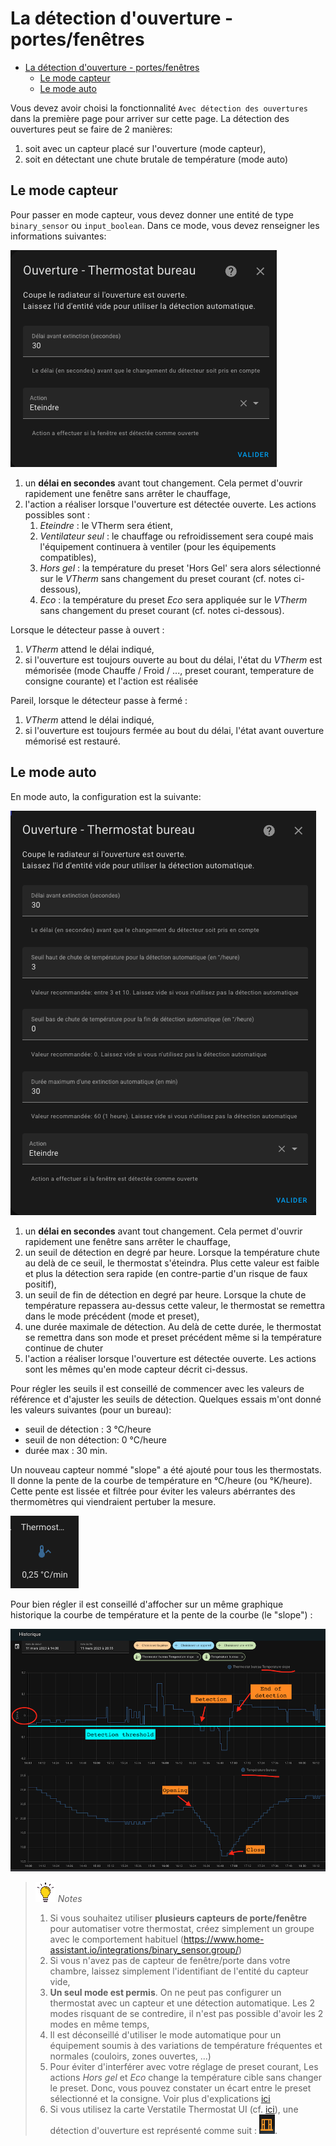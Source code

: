 # La détection d'ouverture - portes/fenêtres

- [La détection d'ouverture - portes/fenêtres](#la-détection-douverture---portesfenêtres)
  - [Le mode capteur](#le-mode-capteur)
  - [Le mode auto](#le-mode-auto)

Vous devez avoir choisi la fonctionnalité ```Avec détection des ouvertures``` dans la première page pour arriver sur cette page.
La détection des ouvertures peut se faire de 2 manières:
1. soit avec un capteur placé sur l'ouverture (mode capteur),
2. soit en détectant une chute brutale de température (mode auto)

## Le mode capteur
Pour passer en mode capteur, vous devez donner une entité de type `binary_sensor` ou `input_boolean`.
Dans ce mode, vous devez renseigner les informations suivantes:

![mode window capteur](images/config-window-sensor.png)

1. un **délai en secondes** avant tout changement. Cela permet d'ouvrir rapidement une fenêtre sans arrêter le chauffage,
2. l'action a réaliser lorsque l'ouverture est détectée ouverte. Les actions possibles sont :
   1. _Eteindre_ : le VTherm sera étient,
   2. _Ventilateur seul_ : le chauffage ou refroidissement sera coupé mais l'équipement continuera à ventiler (pour les équipements compatibles),
   3. _Hors gel_ : la température du preset 'Hors Gel' sera alors sélectionné sur le _VTherm_ sans changement du preset courant (cf. notes ci-dessous),
   4. _Eco_ : la température du preset _Eco_ sera appliquée sur le _VTherm_ sans changement du preset courant (cf. notes ci-dessous).

Lorsque le détecteur passe à ouvert :
1. _VTherm_ attend le délai indiqué,
2. si l'ouverture est toujours ouverte au bout du délai, l'état du _VTherm_ est mémorisée (mode Chauffe / Froid / ..., preset courant, temperature de consigne courante) et l'action est réalisée

Pareil, lorsque le détecteur passe à fermé :
1. _VTherm_ attend le délai indiqué,
2. si l'ouverture est toujours fermée au bout du délai, l'état avant ouverture mémorisé est restauré.

## Le mode auto
En mode auto, la configuration est la suivante:

![image](images/config-window-auto.png)

1. un **délai en secondes** avant tout changement. Cela permet d'ouvrir rapidement une fenêtre sans arrêter le chauffage,
2. un seuil de détection en degré par heure. Lorsque la température chute au delà de ce seuil, le thermostat s'éteindra. Plus cette valeur est faible et plus la détection sera rapide (en contre-partie d'un risque de faux positif),
3. un seuil de fin de détection en degré par heure. Lorsque la chute de température repassera au-dessus cette valeur, le thermostat se remettra dans le mode précédent (mode et preset),
4. une durée maximale de détection. Au delà de cette durée, le thermostat se remettra dans son mode et preset précédent même si la température continue de chuter
5. l'action a réaliser lorsque l'ouverture est détectée ouverte. Les actions sont les mêmes qu'en mode capteur décrit ci-dessus.

Pour régler les seuils il est conseillé de commencer avec les valeurs de référence et d'ajuster les seuils de détection. Quelques essais m'ont donné les valeurs suivantes (pour un bureau):
- seuil de détection : 3 °C/heure
- seuil de non détection: 0 °C/heure
- durée max : 30 min.

Un nouveau capteur nommé "slope" a été ajouté pour tous les thermostats. Il donne la pente de la courbe de température en °C/heure (ou °K/heure). Cette pente est lissée et filtrée pour éviter les valeurs abérrantes des thermomètres qui viendraient pertuber la mesure.

![image](images/temperature-slope.png)

Pour bien régler il est conseillé d'affocher sur un même graphique historique la courbe de température et la pente de la courbe (le "slope") :

![image](images/window-auto-tuning.png)

> ![Astuce](images/tips.png) _*Notes*_
>
>  1. Si vous souhaitez utiliser **plusieurs capteurs de porte/fenêtre** pour automatiser votre thermostat, créez simplement un groupe avec le comportement habituel (https://www.home-assistant.io/integrations/binary_sensor.group/)
>  2. Si vous n'avez pas de capteur de fenêtre/porte dans votre chambre, laissez simplement l'identifiant de l'entité du capteur vide,
>  3. **Un seul mode est permis**. On ne peut pas configurer un thermostat avec un capteur et une détection automatique. Les 2 modes risquant de se contredire, il n'est pas possible d'avoir les 2 modes en même temps,
>  4. Il est déconseillé d'utiliser le mode automatique pour un équipement soumis à des variations de température fréquentes et normales (couloirs, zones ouvertes, ...)
>  5. Pour éviter d'interférer avec votre réglage de preset courant, Les actions _Hors gel_ et _Eco_ change la température cible sans changer le preset. Donc, vous pouvez constater un écart entre le preset sélectionné et la consigne. Voir plus d'explications [ici](troubleshooting.md#la-détection-de-fenêtre-ouverte-nempêche-pas-le-changement-de-preset)
>  6. Si vous utilisez la carte Verstatile Thermostat UI (cf. [ici](additions.md#bien-mieux-avec-le-versatile-thermostat-ui-card)), une détection d'ouverture est représenté comme suit : ![window](images/window-detection-icon.png).